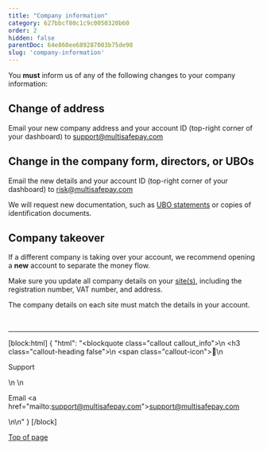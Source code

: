 ```yaml
---
title: "Company information"
category: 627bbcf80c1c9c0050320b60
order: 2
hidden: false
parentDoc: 64e860ee689287003b75de98
slug: 'company-information'
---
```


You **must** inform us of any of the following changes to your company information:

## Change of address

Email your new company address and your account ID (top-right corner of your dashboard) to <support@multisafepay.com>  

## Change in the company form, directors, or UBOs 

Email the new details and your account ID (top-right corner of your dashboard) to <risk@multisafepay.com>

We will request new documentation, such as [UBO statements](/docs/onboarding#4-identify-ubos) or copies of identification documents. 

## Company takeover

If a different company is taking over your account, we recommend opening a **new** account to separate the money flow. 

Make sure you update all company details on your [site(s)](/docs/sites/), including the registration number, VAT number, and address. 

The company details on each site must match the details in your account.

<br>

---

[block:html]
{
  "html": "<blockquote class=\"callout callout_info\">\n    <h3 class=\"callout-heading false\">\n        <span class=\"callout-icon\">💬</span>\n        <p>Support</p>\n    </h3>\n    <p>Email <a href=\"mailto:support@multisafepay.com\">support@multisafepay.com</a></p>\n</blockquote>\n"
}
[/block]

[Top of page](#)

